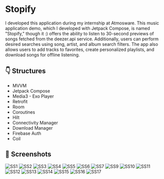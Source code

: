 # Stopify

I developed this application during my internship at Atmosware. This music application demo, which I developed with Jetpack Compose, 
is named "Stopify," though it :) offers the ability to listen to 30-second previews of songs fetched from the deezer.api service. Additionally, 
users can perform desired searches using song, artist, and album search filters. The app also allows users to add tracks to favorites, 
create personalized playlists, and download songs for offline listening.

## 👇 Structures

- MVVM
- Jetpack Compose
- Media3 - Exo Player
- Retrofit
- Room
- Coroutines
- Hilt
- Connectivity Manager
- Download Manager
- Firebase Auth
- Coil


## 📸 Screenshots
![SS1](https://github.com/cevdetkilickeser/Stopify/blob/master/screenshots/1.png)
![SS2](https://github.com/cevdetkilickeser/Stopify/blob/master/screenshots/2.png)
![SS3](https://github.com/cevdetkilickeser/Stopify/blob/master/screenshots/3.png)
![SS4](https://github.com/cevdetkilickeser/Stopify/blob/master/screenshots/4.png)
![SS5](https://github.com/cevdetkilickeser/Stopify/blob/master/screenshots/5.png)
![SS6](https://github.com/cevdetkilickeser/Stopify/blob/master/screenshots/6.png)
![SS7](https://github.com/cevdetkilickeser/Stopify/blob/master/screenshots/7.png)
![SS9](https://github.com/cevdetkilickeser/Stopify/blob/master/screenshots/9.png)
![SS10](https://github.com/cevdetkilickeser/Stopify/blob/master/screenshots/10.png)
![SS11](https://github.com/cevdetkilickeser/Stopify/blob/master/screenshots/11.png)
![SS12](https://github.com/cevdetkilickeser/Stopify/blob/master/screenshots/12.png)
![SS13](https://github.com/cevdetkilickeser/Stopify/blob/master/screenshots/13.png)
![SS14](https://github.com/cevdetkilickeser/Stopify/blob/master/screenshots/14.png)
![SS15](https://github.com/cevdetkilickeser/Stopify/blob/master/screenshots/15.png)
![SS16](https://github.com/cevdetkilickeser/Stopify/blob/master/screenshots/16.png)
![SS17](https://github.com/cevdetkilickeser/Stopify/blob/master/screenshots/17.png)
